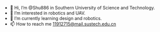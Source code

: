- 👋 Hi, I’m @Shu886 in Southern University of Science and Technology.
- 👀 I’m interested in robotics and UAV.
- 🌱 I’m currently learning design and robotics.
- 📫 How to reach me 11912715@mail.sustech.edu.cn

<!---
Shu886/Shu886 is a ✨ special ✨ repository because its `README.md` (this file) appears on your GitHub profile.
You can click the Preview link to take a look at your changes.
--->
